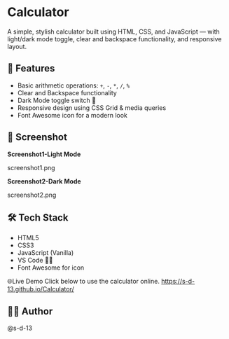 # Calculator

A simple, stylish calculator built using HTML, CSS, and JavaScript — with light/dark mode toggle, clear and backspace functionality, and responsive layout.

## 🚀 Features
- Basic arithmetic operations: `+`, `-`, `*`, `/`, `%`
- Clear and Backspace functionality
- Dark Mode toggle switch 🌙
- Responsive design using CSS Grid & media queries
- Font Awesome icon for a modern look

## 📸 Screenshot

**Screenshot1-Light Mode**

screenshot1.png

**Screenshot2-Dark Mode**

screenshot2.png

## 🛠️ Tech Stack
- HTML5
- CSS3
- JavaScript (Vanilla)
- VS Code 🧑‍💻
- Font Awesome for icon

🌐Live Demo
Click below to use the calculator online.
https://s-d-13.github.io/Calculator/

## 👩‍💻 Author
@s-d-13
